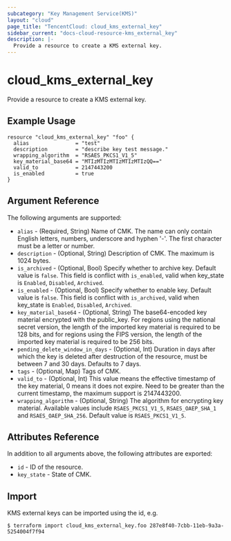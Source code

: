 ```yaml
---
subcategory: "Key Management Service(KMS)"
layout: "cloud"
page_title: "TencentCloud: cloud_kms_external_key"
sidebar_current: "docs-cloud-resource-kms_external_key"
description: |-
  Provide a resource to create a KMS external key.
---
```


# cloud_kms_external_key

Provide a resource to create a KMS external key.

## Example Usage

```hcl
resource "cloud_kms_external_key" "foo" {
  alias               = "test"
  description         = "describe key test message."
  wrapping_algorithm  = "RSAES_PKCS1_V1_5"
  key_material_base64 = "MTIzMTIzMTIzMTIzMTIzQQ=="
  valid_to            = 2147443200
  is_enabled          = true
}
```

## Argument Reference

The following arguments are supported:

* `alias` - (Required, String) Name of CMK. The name can only contain English letters, numbers, underscore and hyphen '-'. The first character must be a letter or number.
* `description` - (Optional, String) Description of CMK. The maximum is 1024 bytes.
* `is_archived` - (Optional, Bool) Specify whether to archive key. Default value is `false`. This field is conflict with `is_enabled`, valid when key_state is `Enabled`, `Disabled`, `Archived`.
* `is_enabled` - (Optional, Bool) Specify whether to enable key. Default value is `false`. This field is conflict with `is_archived`, valid when key_state is `Enabled`, `Disabled`, `Archived`.
* `key_material_base64` - (Optional, String) The base64-encoded key material encrypted with the public_key. For regions using the national secret version, the length of the imported key material is required to be 128 bits, and for regions using the FIPS version, the length of the imported key material is required to be 256 bits.
* `pending_delete_window_in_days` - (Optional, Int) Duration in days after which the key is deleted after destruction of the resource, must be between 7 and 30 days. Defaults to 7 days.
* `tags` - (Optional, Map) Tags of CMK.
* `valid_to` - (Optional, Int) This value means the effective timestamp of the key material, 0 means it does not expire. Need to be greater than the current timestamp, the maximum support is 2147443200.
* `wrapping_algorithm` - (Optional, String) The algorithm for encrypting key material. Available values include `RSAES_PKCS1_V1_5`, `RSAES_OAEP_SHA_1` and `RSAES_OAEP_SHA_256`. Default value is `RSAES_PKCS1_V1_5`.

## Attributes Reference

In addition to all arguments above, the following attributes are exported:

* `id` - ID of the resource.
* `key_state` - State of CMK.


## Import

KMS external keys can be imported using the id, e.g.

```
$ terraform import cloud_kms_external_key.foo 287e8f40-7cbb-11eb-9a3a-5254004f7f94
```

